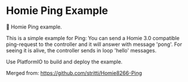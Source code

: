 ﻿# Homie Ping Example

📣 Homie Ping example.

This is a simple example for Ping: You can send a Homie 3.0 compatible ping-request to the controller and it
will answer with message 'pong'.
For seeing it is alive, the controller sends in loop 'hello' messages.

Use PlatformIO to build and deploy the example.

Merged from: https://github.com/stritti/Homie8266-Ping
